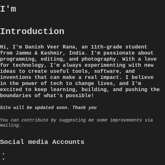<meta name='viewport' content='width=device-width, initial-scale=1'/>
<html lang="en">
<head>
  <meta charset="UTF-8">
  <meta name="viewport" content="width=device-width, initial-scale=1.0">
  <title>Dark Theme with Scrambled Text</title>
  <link href="https://fonts.googleapis.com/css?family=Roboto+Mono:100&display=swap" rel="stylesheet">
  <link href="https://cdnjs.cloudflare.com/ajax/libs/font-awesome/5.15.4/css/all.min.css" rel="stylesheet"> <!-- Font Awesome -->
  <link rel="stylesheet" href="style.css">
</head>
<body>

  <!-- Intro Section -->
  <div class="im">
    <h1>I'm</h1>
  </div>

  <!-- Scrambled Text Section -->
  <div class="container">
    <div class="text"></div>
  </div>

  <!-- Introduction Text Section -->
  <div class="intro">
    <h1>Introduction</h1>
    <h3>Hi, I'm Danish Veer Rana, an 11th-grade student from Jammu & Kashmir, India. I'm passionate about programming, editing, and photography. With a love for technology, I'm always experimenting with new ideas to create useful tools, software, and inventions that can make a real impact. I believe in the power of tech to change lives, and I'm excited to keep learning, building, and pushing the boundaries of what's possible!</h3>
    <h5>Site will be updated soon. Thank you</h5>
    <h6>You can contribute by suggesting me some improvements via mailing.</h6>
  </div>

  <!-- Social Media Section -->
  <div class="social-media">
    <h2>Social media Accounts</h2>
    <div class="yek-social">
      <ul class="yek-social__list">
        <li class="yek-social__item">
          <a class="yek-social__link" href="mailto:veerdanish452008@gmail.com">
            <span class="yek-social__button yek-social__button--gmail">
              <i class="yek-social__icon yek-social__icon--gmail fa fa-envelope"></i>
            </span>
          </a>
        </li>
        <li class="yek-social__item">
          <a class="yek-social__link" href="https://github.com/danishveerrana">
            <span class="yek-social__button yek-social__button--github">
              <i class="yek-social__icon yek-social__icon--codepen fab fa-github-alt"></i>
            </span>
          </a>
        </li>
      </ul>
    </div>
  </div>

  <!-- Link to External JavaScript -->
  <script src="script.js"></script>
</body>
<style>/* General body and text setup */
html, body {
  font-family: 'Courier New', monospace;
  background-color: #1e1e1e; /* Dark gray background for a clean look */
  color: #d4d4d4; /* Light gray text for a softer contrast */
  margin: 0;
  padding: 0;
  height: 120%;
  overflow-x: hidden;
}

/* Intro Section */
.intro {
  height: 100%;
  width: 100%;
  display: flex;
  flex-direction: column; /* Stack elements vertically */
  justify-content: center; /* Vertically center */
  align-items: center;     /* Horizontally center */
  padding: 0 20px;
  box-sizing: border-box;
}

h1 {
  color: #57a6e3; /* Soft blue for headings */
  font-weight: bold;
  margin: 0;
}

h3 {
  color: #a1b4b0; /* Muted cyan for subtext */
  font-weight: 300;
  font-size: 18px; /* Adjust font size for subtext */
  margin: 10px 0;
  text-align: left;
}

h6 {
  color: green; /* Light gray for additional text */
  text-align: center;
  margin: 0;
}

/* Container for Scrambled Text */
.container {
  height: 20%;
  width: 90%;
  display: flex;
  justify-content: start; /* Align left */
  align-items: start;    /* Align left */
}

.text {
  font-weight: bold;
  font-size: 80px;
  color: #c8e6c9; /* Light green for scrambled text */
}

/* Syntax Highlighting for text elements in the dark theme */
.dud {
  color: #ff8c00; /* Soft orange for dud (scrambled) characters */
}

/* Links and hover effects */
a {
  color: #80cbc4; /* Soft teal for links */
  text-decoration: none;
}

a:hover {
  color: #ff7043; /* Muted orange on hover */
  text-decoration: underline;
}

/* Buttons */
button {
  background-color: #3f3f3f; /* Dark gray for buttons */
  color: #d4d4d4; /* Light text for buttons */
  border: 2px solid #80cbc4; /* Soft teal border */
  padding: 10px 20px;
  border-radius: 5px;
  font-family: 'Courier New', monospace;
  cursor: pointer;
}

button:hover {
  background-color: #80cbc4; /* Soft teal on hover */
  color: #1e1e1e; /* Dark background for text */
  border-color: #57a6e3; /* Soft blue border on hover */
}

/* Social Media Section */
.social-media {
  width: 100%;
  text-align: center;
  margin-top: 50px; /* Normal margin below the introduction */
  padding: 20px 0;
}

/* Title for social media */
.social-media h2 {
  color: #90a4ae; /* Muted gray for the subheading */
  font-size: 20px;
  margin-bottom: 20px; /* Space below the title */
}

/* Align the social media buttons */
.yek-social__list {
  display: flex;
  justify-content: center; /* Center the items horizontally */
  gap: 20px; /* Normal gap between icons */
}

.yek-social__item {
  width: 64px;
  height: 64px;
}

.yek-social__button {
  background-color: #3f3f3f; /* Dark gray button background */
  box-shadow: 0 4px 6px rgba(0, 0, 0, 0.1);
  text-align: center;
  border-radius: 50%;
}

.yek-social__icon {
  color: #d4d4d4; /* Light gray icons */
  font-size: 2em;
}

.yek-social__link:hover .yek-social__button {
  transform: translateY(-4px);
  transition: 0.3s ease;
}

.yek-social__link:hover .yek-social__icon {
  color: #ff7043; /* Muted orange on hover */
}

/* Responsive Design */
@media (max-width: 768px) {
  .intro {
    height: 30%;
  }
  .text {
    font-size: 40px;
  }

  .yek-social__list {
    flex-direction: column; /* Stack the icons vertically on smaller screens */
    align-items: center;
  }

  .yek-social__item {
    margin-bottom: 10px; /* Add space between icons when stacked */
  }
}</style><script>class TextScramble {
  constructor(el) {
    this.el = el;
    this.chars = '!<>-_\\/[]{}--=+*^?#_____';
    this.update = this.update.bind(this);
  }

  setText(newText) {
    const oldText = this.el.innerText;
    const length = Math.max(oldText.length, newText.length);
    const promise = new Promise(resolve => this.resolve = resolve);
    this.queue = [];
    for (let i = 0; i < length; i++) {
      const from = oldText[i] || '';
      const to = newText[i] || '';
      const start = Math.floor(Math.random() * 40);
      const end = start + Math.floor(Math.random() * 40);
      this.queue.push({ from, to, start, end });
    }
    cancelAnimationFrame(this.frameRequest);
    this.frame = 0;
    this.update();
    return promise;
  }

  update() {
    let output = '';
    let complete = 0;
    for (let i = 0, n = this.queue.length; i < n; i++) {
      let { from, to, start, end, char } = this.queue[i];
      if (this.frame >= end) {
        complete++;
        output += to;
      } else if (this.frame >= start) {
        if (!char || Math.random() < 0.2) {
          char = this.randomChar();
          this.queue[i].char = char;
        }
        output += `<span class="dud">${char}</span>`;
      } else {
        output += from;
      }
    }
    this.el.innerHTML = output;
    if (complete === this.queue.length) {
      this.resolve();
    } else {
      this.frameRequest = requestAnimationFrame(this.update);
      this.frame++;
    }
  }

  randomChar() {
    return this.chars[Math.floor(Math.random() * this.chars.length)];
  }
}

const phrases = [
  'Danish Veer Rana',
  'a good Photographer',
  'Tech Enthusiast',
  'a editor'
];

const el = document.querySelector('.text');
const fx = new TextScramble(el);

let counter = 0;
const next = () => {
  fx.setText(phrases[counter]).then(() => {
    setTimeout(next, 800);
  });
  counter = (counter + 1) % phrases.length;
};

next();</script>
